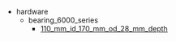* hardware
  * bearing_6000_series
    * [110_mm_id_170_mm_od_28_mm_depth](hardware/bearing_6000_series/110_mm_id_170_mm_od_28_mm_depth)
